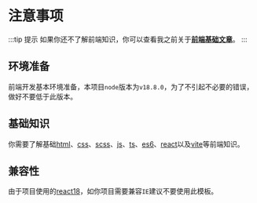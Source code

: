 # 注意事项

:::tip 提示
如果你还不了解前端知识，你可以查看我之前关于[**前端基础文章**](https://mankeung.github.io/docs/mk-data/dev/tools.html)。
:::

## 环境准备

前端开发基本环境准备，本项目`node`版本为`v18.8.0`，为了不引起不必要的错误，做好不要低于此版本。

## 基础知识

你需要了解基础[html](https://mankeung.github.io/docs/mk-data/html/base.html)、[css](https://mankeung.github.io/docs/mk-data/css/selector.html)、[scss](https://mankeung.github.io/docs/mk-data/scss/base.html)、[js](https://mankeung.github.io/docs/mk-data/js/base.html)、[ts](https://mankeung.github.io/docs/mk-data/ts/base.html)、[es6](https://es6.ruanyifeng.com/)、[react](https://zh-hans.reactjs.org/)以及[vite](https://cn.vitejs.dev/)等前端知识。

## 兼容性

由于项目使用的[react18](https://zh-hans.reactjs.org/)，如你项目需要兼容`IE`建议不要使用此模板。
